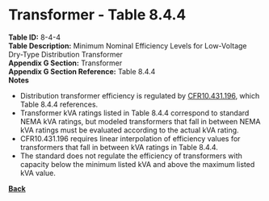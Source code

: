 # Transformer - Table 8.4.4  
**Table ID:** 8-4-4  
**Table Description:** Minimum Nominal Efficiency Levels for Low-Voltage Dry-Type Distribution Transformer  
**Appendix G Section:** Transformer  
**Appendix G Section Reference:** Table 8.4.4  
**Notes**
- Distribution transformer efficiency is regulated by [CFR10.431.196](https://www.ecfr.gov/cgi-bin/retrieveECFR?n=pt10.3.431#sp10.3.431.k), which Table 8.4.4 references.
- Transformer kVA ratings listed in Table 8.4.4 correspond to standard NEMA kVA ratings, but modeled transformers that fall in between NEMA kVA ratings must be evaluated according to the actual kVA rating.
- CFR10.431.196 requires linear interpolation of efficiency values for transformers that fall in between kVA ratings in Table 8.4.4.
- The standard does not regulate the efficiency of transformers with capacity below the minimum listed kVA and above the maximum listed kVA value.

**[Back](_toc.md)**